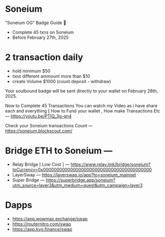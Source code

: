 # Soneium
"Soneium OG" Badge Guide 🥇

- Complete 45 txns on Soneium
- Before February 27th, 2025

# 2 transaction daily

- hold minimum $50
- txns different ammount more than $10
- create Volume $1000 (count deposit - withdraw)

Your soulbound badge will be sent directly to your wallet on February 28th, 2025.

Now to Complete 45 Transactions You can watch my Video as i have share each and everything [ How to Fund your wallet , How make Transactions Etc — https://youtu.be/PTIQ_3g-qn4

Check your Soneium transactions Count — https://soneium.blockscout.com/

 # Bridge ETH to Soneium —

- Relay Bridge [ Low Cost ] — https://www.relay.link/bridge/soneium?toCurrency=0x0000000000000000000000000000000000000000
- LayerSwap — https://layerswap.io/app?to=soneium_mainnet
- Super Bridge — https://superbridge.app/soneium?utm_source=layer3&utm_medium=quest&utm_campaign=layer3

# Dapps

- https://app.wowmax.exchange/swap
- https://routernitro.com/swap
- https://app.kyo.finance/swap
